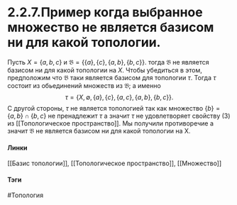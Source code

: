 # 2.2.7.Пример когда выбранное множество не является базисом ни для какой топологии.
Пусть $X=\{a,b,c\}$ и $\mathfrak{B}=\{\{a\},\{c\},\{a,b\},\{b,c\}\}$. тогда $\mathfrak{B}$ не является базисом ни для какой топологии на $X$. Чтобы убедиться в этом, предположим что $\mathfrak{B}$ таки является базисом для топологии $\tau$. Тогда $\tau$ состоит из обьединений множеств из $\mathfrak{B}$; а именно $$\tau=\{X,\emptyset,\{a\},\{c\},\{a,c\},\{a,b\},\{b,c\}\}.$$ С другой стороны, $\tau$ не является топологией так как множество $\{b\}=\{a,b\}\cap\{b,c\}$ не пренадлежит $\tau$ а значит $\tau$ не удовлетворяет свойству (3) из [[Топологическое пространство]]. Мы получили противоречие а значит $\mathfrak{B}$ не является базисом ни для какой топологии на X.

#### Линки
[[Базис топологии]],
[[Топологическое пространство]],
[[Множество]] 
#### Тэги 
 #Топология